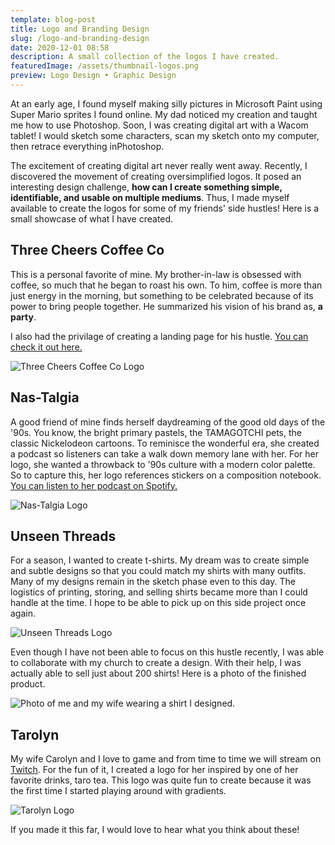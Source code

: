 ```yaml
---
template: blog-post
title: Logo and Branding Design
slug: /logo-and-branding-design
date: 2020-12-01 08:58
description: A small collection of the logos I have created.
featuredImage: /assets/thumbnail-logos.png
preview: Logo Design • Graphic Design
---
```

At an early age, I found myself making silly pictures in Microsoft Paint using Super Mario sprites I found online. My dad noticed my creation and taught me how to use Photoshop. Soon, I was creating digital art with a Wacom tablet! I would sketch some characters, scan my sketch onto my computer, then retrace everything inPhotoshop.

The excitement of creating digital art never really went away. Recently, I discovered the movement of creating oversimplified logos. It posed an interesting design challenge, **how can I create something simple, identifiable, and usable on multiple mediums**. Thus, I made myself available to create the logos for some of my friends' side hustles! Here is a small showcase of what I have created.

## Three Cheers Coffee Co

This is a personal favorite of mine. My brother-in-law is obsessed with coffee, so much that he began to roast his own. To him, coffee is more than just energy in the morning, but something to be celebrated because of its power to bring people together. He summarized his vision of his brand as, **a party**.

I also had the privilage of creating a landing page for his hustle. [You can check it out here.](https://www.threecheerscoffee.com/) 

![Three Cheers Coffee Co Logo](/assets/logo_transparent-4x.png "Three Cheers Coffee Co")

## Nas-Talgia

A good friend of mine finds herself daydreaming of the good old days of the '90s. You know, the bright primary pastels, the TAMAGOTCHI pets, the classic Nickelodeon cartoons. To reminisce the wonderful era, she created a podcast so listeners can take a walk down memory lane with her. For her logo, she wanted a throwback to '90s culture with a modern color palette. So to capture this, her logo references stickers on a composition notebook. [You can listen to her podcast on Spotify.](https://open.spotify.com/show/56niMfx3IJHe2C2Nl34xom?si=EmSspLwYTDmhXOkPglpRhg)

![Nas-Talgia Logo](/assets/logo_cover-4x.png "Nas-Talgia")

## Unseen Threads

For a season, I wanted to create t-shirts. My dream was to create simple and subtle designs so that you could match my shirts with many outfits. Many of my designs remain in the sketch phase even to this day. The logistics of printing, storing, and selling shirts became more than I could handle at the time. I hope to be able to pick up on this side project once again.

![Unseen Threads Logo](/assets/2021endofyearparty_unseenthreads-ghostlogo-social-v2-4x.png "Unseen Threads Ghost")

Even though I have not been able to focus on this hustle recently, I was able to collaborate with my church to create a design. With their help, I was actually able to sell just about 200 shirts! Here is a photo of the finished product.

![Photo of me and my wife wearing a shirt I designed.](/assets/img_2178.jpg "My wife and I wearing the Unseen Threads x Awakening floral shirt")

## Tarolyn

My wife Carolyn and I love to game and from time to time we will stream on [Twitch](https://www.twitch.tv/taroroots). For the fun of it, I created a logo for her inspired by one of her favorite drinks, taro tea. This logo was quite fun to create because it was the first time I started playing around with gradients.

![Tarolyn Logo](/assets/wobg-4x.png "Tarolyn")

If you made it this far, I would love to hear what you think about these!